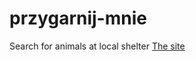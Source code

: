 # przygarnij-mnie
Search for animals at local shelter
[The site](https://przygarnij-mnie.herokuapp.com/)
